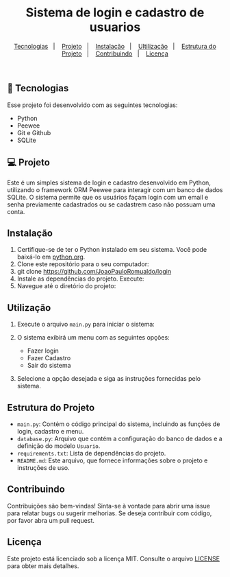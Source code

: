<h1 align="center"> Sistema de login e cadastro de usuarios </h1>

<p align="center">
  <a href="#-tecnologias">Tecnologias</a>&nbsp;&nbsp;&nbsp;|&nbsp;&nbsp;&nbsp;
  <a href="#-projeto">Projeto</a>&nbsp;&nbsp;&nbsp;|&nbsp;&nbsp;&nbsp;
  <a href="#-instalcao">Instalação</a>&nbsp;&nbsp;&nbsp;|&nbsp;&nbsp;&nbsp;
  <a href="#-utilizacao">Ultilização</a>&nbsp;&nbsp;&nbsp;|&nbsp;&nbsp;&nbsp;
  <a href="#-estrutura-do-projeto">Estrutura do Projeto</a>&nbsp;&nbsp;&nbsp;|&nbsp;&nbsp;&nbsp;
  <a href="#-contribuindo">Contribuindo</a>&nbsp;&nbsp;&nbsp;|&nbsp;&nbsp;&nbsp;
  <a href="#licenca">Licença</a>
</p>
<br>

## 🚀 Tecnologias

Esse projeto foi desenvolvido com as seguintes tecnologias:

- Python
- Peewee
- Git e Github
- SQLite 

## 💻 Projeto
<a name="projeto"></a>

Este é um simples sistema de login e cadastro desenvolvido em Python, utilizando o framework ORM Peewee para interagir com um banco de dados SQLite. O sistema permite que os usuários façam login com um email e senha previamente cadastrados ou se cadastrem caso não possuam uma conta.

## Instalação
<a name="instalacao"></a>

1. Certifique-se de ter o Python instalado em seu sistema. Você pode baixá-lo em [python.org](https://www.python.org/).
2. Clone este repositório para o seu computador:
3. git clone https://github.com/JoaoPauloRomualdo/login
4. Instale as dependências do projeto. Execute:
5. Navegue até o diretório do projeto:

## Utilização
<a name="utilizacao"></a>

1. Execute o arquivo `main.py` para iniciar o sistema:
   
2. O sistema exibirá um menu com as seguintes opções:
   - Fazer login
   - Fazer Cadastro
   - Sair do sistema

3. Selecione a opção desejada e siga as instruções fornecidas pelo sistema.

## Estrutura do Projeto
<a name="estrutura-do-projeto"></a>
- `main.py`: Contém o código principal do sistema, incluindo as funções de login, cadastro e menu.
- `database.py`: Arquivo que contém a configuração do banco de dados e a definição do modelo `Usuario`.
- `requirements.txt`: Lista de dependências do projeto.
- `README.md`: Este arquivo, que fornece informações sobre o projeto e instruções de uso.

## Contribuindo
<a name="contribuindo"></a>

Contribuições são bem-vindas! Sinta-se à vontade para abrir uma issue para relatar bugs ou sugerir melhorias. Se deseja contribuir com código, por favor abra um pull request.

## Licença
<a name="licenca"></a>
Este projeto está licenciado sob a licença MIT. Consulte o arquivo [LICENSE](LICENSE) para obter mais detalhes.



